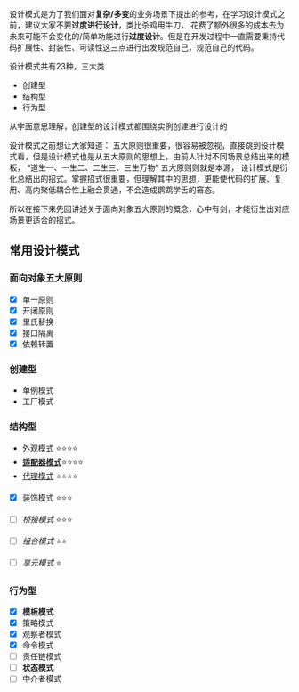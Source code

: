 设计模式是为了我们面对**复杂/多变**的业务场景下提出的参考，在学习设计模式之前，建议大家不要**过度进行设计**，类比杀鸡用牛刀， 花费了额外很多的成本去为未来可能不会变化的/简单功能进行**过度设计**。但是在开发过程中一直需要秉持代码扩展性、封装性、可读性这三点进行出发规范自己，规范自己的代码。

设计模式共有23种，三大类

- 创建型
- 结构型
- 行为型

从字面意思理解，创建型的设计模式都围绕实例创建进行设计的

设计模式之前想让大家知道： 五大原则很重要，很容易被忽视，直接跳到设计模式看，但是设计模式也是从五大原则的思想上，由前人针对不同场景总结出来的模板，  “道生一、一生二、二生三、三生万物”  五大原则则就是本源， 设计模式是衍化总结出的招式。掌握招式很重要，但理解其中的思想，更能使代码的扩展、复用、高内聚低耦合性上融会贯通，不会造成鹦鹉学舌的窘态。

所以在接下来先回讲述关于面向对象五大原则的概念，心中有剑，才能衍生出对应场景更适合的招式。

## 常用设计模式

### 面向对象五大原则

- [X] 单一原则
- [X] 开闭原则
- [X] 里氏替换
- [X] 接口隔离
- [X] 依赖转置

### 创建型

- 单例模式
- 工厂模式

### 结构型

- [外观模式](http://hahagblog.com/#/article/info?id=67)    ⭐️⭐️⭐️⭐️
- [**适配器模式**](http://hahagblog.com/#/article/info?id=68)⭐️⭐️⭐️⭐️
- [代理模式](http://hahagblog.com/#/article/info?id=69)    ⭐️⭐️⭐️⭐️
- [X] 装饰模式    ⭐️⭐️⭐️

- [ ] _桥接模式_    ⭐️⭐️⭐️

- [ ] _组合模式_    ⭐️⭐️

- [ ] _享元模式_    ⭐️

### 行为型

- [X] **模板模式**
- [X] 策略模式
- [X] 观察者模式
- [X] 命令模式
- [ ] 责任链模式
- [ ] **状态模式**
- [ ] 中介者模式
